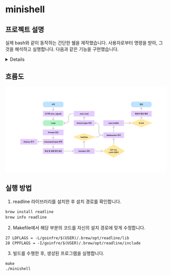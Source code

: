 # minishell

## 프로젝트 설명
실제 bash와 같이 동작하는 간단한 쉘을 제작했습니다. 사용자로부터 명령을 받아, 그것을 해석하고 실행합니다. 다음과 같은 기능을 구현했습니다.

<details>
<summary>Details</summary>
<div markdown="1">

- 닫히지 않은 따옴표나 특정되지 않은 특수문자 (\나 ; 등)을 해석하지 않아야 합니다.
- 새로운 명령어를 입력할 수 있는 프롬프트를 제시합니다.
- 작업 히스토리를 갖고 있어야 합니다.
- Builtin function
	- -n 옵션을 사용할 수 있는 `echo`
	- 오직 상대 또는 절대경로만 사용하는 `cd`
	- 옵션이 없는 `pwd`
	- 옵션이 없는 `export`
	- 옵션이 없는 `unset`
	- 옵션이나 인자값이 없는 `env`
	- 옵션이 없는 `exit`
	- 나머지 명령들은 /bin/에 있는 실행파일을 찾아 동작합니다.
- Redirection (<, >, <<, >>)
- Pipe (각 파이프라인마다 명령어의 출력값은 파이프로 연결되어 다음 명령어의 입력값으로 들어가야 합니다.)
- 환경 변수($ 다음에 문자열이 오는 형식)은 그들의 값으로 확장되어야 합니다.
- `$?`는 가장 최근에 실행한 포그라운드 파이프라인의 종료 상태를 확장하여야 합니다.
- ctrl-C, ctrl-D, ctrl-\ 는 bash와 동일하게 동작하여야 합니다.
</div>
</details>

## 흐름도
![flow-chart](flow-chart.png)

## 실행 방법
1. readline 라이브러리를 설치한 후 설치 경로를 확인합니다.
```bash
brew install readline
brew info readline
```

2. Makefile에서 해당 부분의 코드를 자신의 설치 경로에 맞게 수정합니다.
```
27 LDFLAGS = -L/goinfre/$(USER)/.brew/opt/readline/lib
28 CPPFLAGS = -I/goinfre/$(USER)/.brew/opt/readline/include
```

3. 빌드를 수행한 후, 생성된 프로그램을 실행합니다.
```
make
./minishell
```
